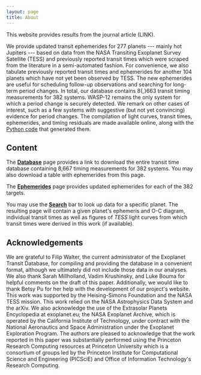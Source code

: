 ```yaml
---
layout: page
title: About
---
```


This website provides results from the journal article (LINK). 


We provide updated transit ephemerides for 277 planets --- mainly hot Jupiters --- based on data from 
the NASA Transiting Exoplanet Survey Satellite (TESS) and previously reported
transit times which were scraped from the literature in a semi-automated fashion.
For convenience, we also tabulate previously reported transit
times and ephemerides for another 104 planets which have not yet been
observed by TESS. 
The new ephemerides are useful for
scheduling follow-up observations and
searching for long-term period changes. In total, our database contains 8{,}663 transit timing measurements for 382 systems.
WASP-12 remains the only system for which a period change
is securely detected.
We remark on other cases of interest, such as a few systems with suggestive (but not
yet convincing) evidence for period changes.
The compilation of light curves, transit times, ephemerides, and timing residuals
are made available online, along with the [Python code](https://github.com/transit-timing/transit-timing) that generated them.
 
## Content
The **[Database](https://transit-timing.github.io/database/)** page provides a link to download the entire transit time database containing 8,667 timing measurements for 382 systems. You may also download a table with ephemerides from this page. 

The **[Ephemerides](https://transit-timing.github.io/ephemerides/)** page provides updated ephemerides for each of the 382 targets. 

You may use the **[Search](https://transit-timing.github.io/search)** bar to look up data for a specific planet. The resulting page will contain a given planet's ephemeris and O-C diagram, individual transit times as well as figures of *TESS* light curves from which transit times were derived in this work (if available). 


## Acknowledgements
We are grateful to Filip Walter, the current administrator of the Exoplanet Transit Database, for compiling and providing the database in a convenient format, although we ultimately did not include those
data in our analyses. We also thank
Sarah Millholland, Vadim Krushinsky, and Luke Bouma for helpful comments on the draft of this paper. Additionally, we would like to thank Betsy Pu for her help with the development of our project's website.
This work was supported by the Heising-Simons Foundation
and the NASA TESS mission.
This work relied on 
the NASA Astrophysics Data System and
the arXiv.
We also acknowledge the use of
the Extrasolar Planets Encyclopedia at exoplanet.eu; the NASA Exoplanet Archive, which is operated by the California Institute of Technology, under contract with the National Aeronautics and Space Administration under the Exoplanet Exploration Program. The authors are pleased to acknowledge that the work reported in this paper was substantially performed using the Princeton Research Computing resources at Princeton University which is a consortium of groups led by the Princeton Institute for Computational Science and Engineering (PICSciE) and Office of Information Technology's Research Computing.
